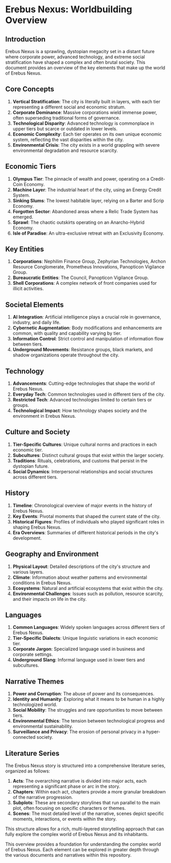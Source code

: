 # Erebus Nexus: Worldbuilding Overview

## Introduction

Erebus Nexus is a sprawling, dystopian megacity set in a distant future where corporate power, advanced technology, and extreme social stratification have shaped a complex and often brutal society. This document provides an overview of the key elements that make up the world of Erebus Nexus.

## Core Concepts

1. **Vertical Stratification**: The city is literally built in layers, with each tier representing a different social and economic stratum.
2. **Corporate Dominance**: Massive corporations wield immense power, often superseding traditional forms of governance.
3. **Technological Disparity**: Advanced technology is commonplace in upper tiers but scarce or outdated in lower levels.
4. **Economic Complexity**: Each tier operates on its own unique economic system, reflecting the vast disparities within the city.
5. **Environmental Crisis**: The city exists in a world grappling with severe environmental degradation and resource scarcity.

## Economic Tiers

1. **Olympus Tier**: The pinnacle of wealth and power, operating on a Credit-Coin Economy.
2. **Machine Layer**: The industrial heart of the city, using an Energy Credit System.
3. **Sinking Slums**: The lowest habitable layer, relying on a Barter and Scrip Economy.
4. **Forgotten Sector**: Abandoned areas where a Relic Trade System has emerged.
5. **Sprawl**: The chaotic outskirts operating on an Anarcho-Hybrid Economy.
6. **Isle of Paradise**: An ultra-exclusive retreat with an Exclusivity Economy.

## Key Entities

1. **Corporations**: Nephilim Finance Group, Zephyrian Technologies, Archon Resource Conglomerate, Prometheus Innovations, Panopticon Vigilance Group.
2. **Bureaucratic Entities**: The Council, Panopticon Vigilance Group.
3. **Shell Corporations**: A complex network of front companies used for illicit activities.

## Societal Elements

1. **AI Integration**: Artificial intelligence plays a crucial role in governance, industry, and daily life.
2. **Cybernetic Augmentation**: Body modifications and enhancements are common, with quality and capability varying by tier.
3. **Information Control**: Strict control and manipulation of information flow between tiers.
4. **Underground Movements**: Resistance groups, black markets, and shadow organizations operate throughout the city.

## Technology

1. **Advancements**: Cutting-edge technologies that shape the world of Erebus Nexus.
2. **Everyday Tech**: Common technologies used in different tiers of the city.
3. **Restricted Tech**: Advanced technologies limited to certain tiers or groups.
4. **Technological Impact**: How technology shapes society and the environment in Erebus Nexus.

## Culture and Society

1. **Tier-Specific Cultures**: Unique cultural norms and practices in each economic tier.
2. **Subcultures**: Distinct cultural groups that exist within the larger society.
3. **Traditions**: Rituals, celebrations, and customs that persist in the dystopian future.
4. **Social Dynamics**: Interpersonal relationships and social structures across different tiers.

## History

1. **Timeline**: Chronological overview of major events in the history of Erebus Nexus.
2. **Key Events**: Pivotal moments that shaped the current state of the city.
3. **Historical Figures**: Profiles of individuals who played significant roles in shaping Erebus Nexus.
4. **Era Overviews**: Summaries of different historical periods in the city's development.

## Geography and Environment

1. **Physical Layout**: Detailed descriptions of the city's structure and various layers.
2. **Climate**: Information about weather patterns and environmental conditions in Erebus Nexus.
3. **Ecosystems**: Natural and artificial ecosystems that exist within the city.
4. **Environmental Challenges**: Issues such as pollution, resource scarcity, and their impacts on life in the city.

## Languages

1. **Common Languages**: Widely spoken languages across different tiers of Erebus Nexus.
2. **Tier-Specific Dialects**: Unique linguistic variations in each economic tier.
3. **Corporate Jargon**: Specialized language used in business and corporate settings.
4. **Underground Slang**: Informal language used in lower tiers and subcultures.

## Narrative Themes

1. **Power and Corruption**: The abuse of power and its consequences.
2. **Identity and Humanity**: Exploring what it means to be human in a highly technologized world.
3. **Social Mobility**: The struggles and rare opportunities to move between tiers.
4. **Environmental Ethics**: The tension between technological progress and environmental sustainability.
5. **Surveillance and Privacy**: The erosion of personal privacy in a hyper-connected society.

## Literature Series

The Erebus Nexus story is structured into a comprehensive literature series, organized as follows:

1. **Acts**: The overarching narrative is divided into major acts, each representing a significant phase or arc in the story.
2. **Chapters**: Within each act, chapters provide a more granular breakdown of the narrative progression.
3. **Subplots**: These are secondary storylines that run parallel to the main plot, often focusing on specific characters or themes.
4. **Scenes**: The most detailed level of the narrative, scenes depict specific moments, interactions, or events within the story.

This structure allows for a rich, multi-layered storytelling approach that can fully explore the complex world of Erebus Nexus and its inhabitants.

This overview provides a foundation for understanding the complex world of Erebus Nexus. Each element can be explored in greater depth through the various documents and narratives within this repository.
